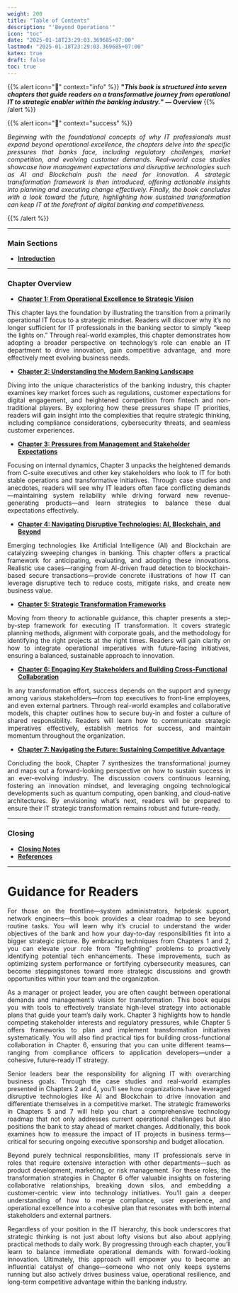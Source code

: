 ```yaml
---
weight: 200
title: "Table of Contents"
description: "'Beyond Operations'"
icon: "toc"
date: "2025-01-18T23:29:03.369685+07:00"
lastmod: "2025-01-18T23:29:03.369685+07:00"
katex: true
draft: false
toc: true
---
```


{{% alert icon="📘" context="info" %}}
<strong>"<em>This book is structured into seven chapters that guide readers on a transformative journey from operational IT to strategic enabler within the banking industry.</em>" — Overview</strong>
{{% /alert %}}

{{% alert icon="📘" context="success" %}}
<p style="text-align: justify;"><em>Beginning with the foundational concepts of why IT professionals must expand beyond operational excellence, the chapters delve into the specific pressures that banks face, including regulatory challenges, market competition, and evolving customer demands. Real-world case studies showcase how management expectations and disruptive technologies such as AI and Blockchain push the need for innovation. A strategic transformation framework is then introduced, offering actionable insights into planning and executing change effectively. Finally, the book concludes with a look toward the future, highlighting how sustained transformation can keep IT at the forefront of digital banking and competitiveness.</em></p>
{{% /alert %}}

---

### **Main Sections**

- [**Introduction**](beyond-operations)

---

### **Chapter Overview**

- [**Chapter 1: From Operational Excellence to Strategic Vision**](chapter-1)
<p style="text-align: justify;">This chapter lays the foundation by illustrating the transition from a primarily operational IT focus to a strategic mindset. Readers will discover why it’s no longer sufficient for IT professionals in the banking sector to simply “keep the lights on.” Through real-world examples, this chapter demonstrates how adopting a broader perspective on technology’s role can enable an IT department to drive innovation, gain competitive advantage, and more effectively meet evolving business needs.</p>

- [**Chapter 2: Understanding the Modern Banking Landscape**](chapter-2)
<p style="text-align: justify;">Diving into the unique characteristics of the banking industry, this chapter examines key market forces such as regulations, customer expectations for digital engagement, and heightened competition from fintech and non-traditional players. By exploring how these pressures shape IT priorities, readers will gain insight into the complexities that require strategic thinking, including compliance considerations, cybersecurity threats, and seamless customer experiences.</p>

- [**Chapter 3: Pressures from Management and Stakeholder Expectations**](chapter-3)
<p style="text-align: justify;">Focusing on internal dynamics, Chapter 3 unpacks the heightened demands from C-suite executives and other key stakeholders who look to IT for both stable operations and transformative initiatives. Through case studies and anecdotes, readers will see why IT leaders often face conflicting demands—maintaining system reliability while driving forward new revenue-generating products—and learn strategies to balance these dual expectations effectively.</p>

- [**Chapter 4: Navigating Disruptive Technologies: AI, Blockchain, and Beyond**](chapter-4)
<p style="text-align: justify;">Emerging technologies like Artificial Intelligence (AI) and Blockchain are catalyzing sweeping changes in banking. This chapter offers a practical framework for anticipating, evaluating, and adopting these innovations. Realistic use cases—ranging from AI-driven fraud detection to blockchain-based secure transactions—provide concrete illustrations of how IT can leverage disruptive tech to reduce costs, mitigate risks, and create new business value.</p>

- [**Chapter 5: Strategic Transformation Frameworks**](chapter-5)
<p style="text-align: justify;">Moving from theory to actionable guidance, this chapter presents a step-by-step framework for executing IT transformation. It covers strategic planning methods, alignment with corporate goals, and the methodology for identifying the right projects at the right times. Readers will gain clarity on how to integrate operational imperatives with future-facing initiatives, ensuring a balanced, sustainable approach to innovation.</p>

- [**Chapter 6: Engaging Key Stakeholders and Building Cross-Functional Collaboration**](chapter-6)
<p style="text-align: justify;">In any transformation effort, success depends on the support and synergy among various stakeholders—from top executives to front-line employees, and even external partners. Through real-world examples and collaborative models, this chapter outlines how to secure buy-in and foster a culture of shared responsibility. Readers will learn how to communicate strategic imperatives effectively, establish metrics for success, and maintain momentum throughout the organization.</p>

- [**Chapter 7: Navigating the Future: Sustaining Competitive Advantage**](chapter-7)
<p style="text-align: justify;">Concluding the book, Chapter 7 synthesizes the transformational journey and maps out a forward-looking perspective on how to sustain success in an ever-evolving industry. The discussion covers continuous learning, fostering an innovation mindset, and leveraging ongoing technological developments such as quantum computing, open banking, and cloud-native architectures. By envisioning what’s next, readers will be prepared to ensure their IT strategic transformation remains robust and future-ready.</p>

---
### **Closing**

- [**Closing Notes**](closing-notes)
- [**References**](references)

---

# Guidance for Readers
<p style="text-align: justify;">For those on the frontline—system administrators, helpdesk support, network engineers—this book provides a clear roadmap to see beyond routine tasks. You will learn why it’s crucial to understand the wider objectives of the bank and how your day-to-day responsibilities fit into a bigger strategic picture. By embracing techniques from Chapters 1 and 2, you can elevate your role from “firefighting” problems to proactively identifying potential tech enhancements. These improvements, such as optimizing system performance or fortifying cybersecurity measures, can become steppingstones toward more strategic discussions and growth opportunities within your team and the organization.</p>

<p style="text-align: justify;">As a manager or project leader, you are often caught between operational demands and management’s vision for transformation. This book equips you with tools to effectively translate high-level strategy into actionable plans that guide your team’s daily work. Chapter 3 highlights how to handle competing stakeholder interests and regulatory pressures, while Chapter 5 offers frameworks to plan and implement transformation initiatives systematically. You will also find practical tips for building cross-functional collaboration in Chapter 6, ensuring that you can unite different teams—ranging from compliance officers to application developers—under a cohesive, future-ready IT strategy.</p>

<p style="text-align: justify;">Senior leaders bear the responsibility for aligning IT with overarching business goals. Through the case studies and real-world examples presented in Chapters 2 and 4, you’ll see how organizations have leveraged disruptive technologies like AI and Blockchain to drive innovation and differentiate themselves in a competitive market. The strategic frameworks in Chapters 5 and 7 will help you chart a comprehensive technology roadmap that not only addresses current operational challenges but also positions the bank to stay ahead of market changes. Additionally, this book examines how to measure the impact of IT projects in business terms—critical for securing ongoing executive sponsorship and budget allocation.</p>

<p style="text-align: justify;">Beyond purely technical responsibilities, many IT professionals serve in roles that require extensive interaction with other departments—such as product development, marketing, or risk management. For these roles, the transformation strategies in Chapter 6 offer valuable insights on fostering collaborative relationships, breaking down silos, and embedding a customer-centric view into technology initiatives. You’ll gain a deeper understanding of how to merge compliance, user experience, and operational excellence into a cohesive plan that resonates with both internal stakeholders and external partners.</p>

<p style="text-align: justify;">Regardless of your position in the IT hierarchy, this book underscores that strategic thinking is not just about lofty visions but also about applying practical methods to daily work. By progressing through each chapter, you’ll learn to balance immediate operational demands with forward-looking innovation. Ultimately, this approach will empower you to become an influential catalyst of change—someone who not only keeps systems running but also actively drives business value, operational resilience, and long-term competitive advantage within the banking industry.</p>
